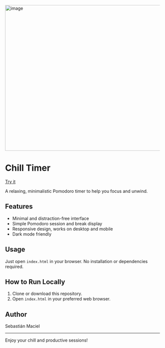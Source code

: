 <img width="509" height="475" alt="image" src="https://github.com/user-attachments/assets/0325537f-7ddf-4b61-aa03-7647461a648f" />

# Chill Timer

[Try it](https://pomo.sebastianmaciel.dev/?session=25&break=5)

A relaxing, minimalistic Pomodoro timer to help you focus and unwind.

## Features

- Minimal and distraction-free interface
- Simple Pomodoro session and break display
- Responsive design, works on desktop and mobile
- Dark mode friendly

## Usage

Just open `index.html` in your browser. No installation or dependencies required.

## How to Run Locally

1. Clone or download this repository.
2. Open `index.html` in your preferred web browser.

## Author

Sebastián Maciel

---

Enjoy your chill and productive sessions!
